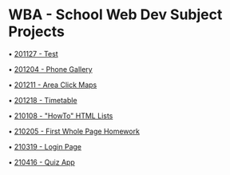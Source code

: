 # WBA - School Web Dev Subject Projects
• [201127 - Test](https://michalwinter.github.io/WBA/201127/index.html)

• [201204 - Phone Gallery](https://michalwinter.github.io/WBA/201204/index.html)

• [201211 - Area Click Maps](https://michalwinter.github.io/WBA/201211/index.html)

• [201218 - Timetable](https://michalwinter.github.io/WBA/201218/index.html)

• [210108 - "HowTo" HTML Lists](https://michalwinter.github.io/WBA/210108/index.html)

• [210205 - First Whole Page Homework](https://michalwinter.github.io/WBA/210205/index.html)

• [210319 - Login Page](https://michalwinter.github.io/WBA/210319/index.html)

• [210416 - Quiz App](https://michalwinter.github.io/WBA/210416/index.html)
